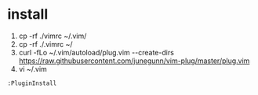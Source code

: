 # install
1. cp -rf ./vimrc ~/.vim/
2. cp -rf ./.vimrc ~/
3. curl -fLo ~/.vim/autoload/plug.vim --create-dirs https://raw.githubusercontent.com/junegunn/vim-plug/master/plug.vim
4. vi ~/.vim
```bash
:PluginInstall
```


